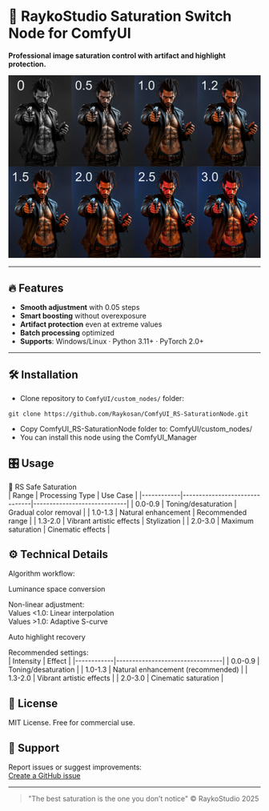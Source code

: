 # 🦊 RaykoStudio Saturation Switch Node for ComfyUI  
**Professional image saturation control with artifact and highlight protection.**  

![Demo](web/preview.png)  

---

## 🔥 Features  

- **Smooth adjustment** with 0.05 steps  
- **Smart boosting** without overexposure  
- **Artifact protection** even at extreme values  
- **Batch processing** optimized  
- **Supports**: Windows/Linux · Python 3.11+ · PyTorch 2.0+  

---  

## 🛠 Installation  

- Clone repository to `ComfyUI/custom_nodes/` folder:  
```
git clone https://github.com/Raykosan/ComfyUI_RS-SaturationNode.git  

```
- Copy ComfyUI_RS-SaturationNode folder to: ComfyUI/custom_nodes/  
- You can install this node using the ComfyUI_Manager  

## 🎛 Usage  

🦊 RS Safe Saturation  
| Range      | Processing Type               | Use Case                     |
|------------|-------------------------------|-----------------------------|
| 0.0-0.9    | Toning/desaturation           | Gradual color removal       |
| 1.0-1.3    | Natural enhancement           | Recommended range           |
| 1.3-2.0    | Vibrant artistic effects      | Stylization                 |
| 2.0-3.0    | Maximum saturation            | Cinematic effects           |

## ⚙️ Technical Details  

Algorithm workflow:  

Luminance space conversion  

Non-linear adjustment:  
Values <1.0: Linear interpolation  
Values >1.0: Adaptive S-curve  

Auto highlight recovery  

Recommended settings:  
| Intensity  | Effect                          |
|------------|---------------------------------|
| 0.0-0.9    | Toning/desaturation             |
| 1.0-1.3    | Natural enhancement (recommended) |
| 1.3-2.0    | Vibrant artistic effects        |
| 2.0-3.0    | Cinematic saturation           |
	
## 📜 License  

MIT License. Free for commercial use.  

## 🤝 Support  

Report issues or suggest improvements:  
[Create a GitHub issue](https://github.com/Raykosan/RaykoStudio-SaturationNode/issues)  

---  

> "The best saturation is the one you don’t notice" © RaykoStudio 2025
